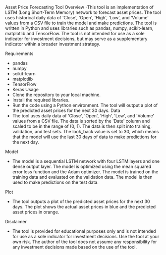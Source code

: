 Asset Price Forecasting Tool
Overview
-This tool is an implementation of LSTM (Long Short-Term Memory) network to forecast asset prices. The tool uses historical daily data of 'Close', 'Open', 'High', 'Low', and 'Volume' values from a CSV file to train the model and make predictions. The tool is written in Python and uses libraries such as pandas, numpy, scikit-learn, matplotlib and TensorFlow. The tool is not intended for use as a sole indicator for investment decisions, but may serve as a supplementary indicator within a broader investment strategy.

Requirements
- pandas
- numpy
- scikit-learn
- matplotlib
- TensorFlow
- Keras
Usage
- Clone the repository to your local machine.
- Install the required libraries.
- Run the code using a Python environment.
The tool will output a plot of the predicted asset prices for the next 30 days.
Data
- The tool uses daily data of 'Close', 'Open', 'High', 'Low', and 'Volume' values from a CSV file. The data is sorted by the 'Date' column and scaled to be in the range of (0, 1). The data is then split into training, validation, and test sets. The look_back value is set to 30, which means that the model will use the last 30 days of data to make predictions for the next day.

Model
- The model is a sequential LSTM network with four LSTM layers and one dense output layer. The model is optimized using the mean squared error loss function and the Adam optimizer. The model is trained on the training data and evaluated on the validation data. The model is then used to make predictions on the test data.

Plot
- The tool outputs a plot of the predicted asset prices for the next 30 days. The plot shows the actual asset prices in blue and the predicted asset prices in orange.

Disclaimer
- The tool is provided for educational purposes only and is not intended for use as a sole indicator for investment decisions. Use the tool at your own risk. The author of the tool does not assume any responsibility for any investment decisions made based on the use of the tool.
